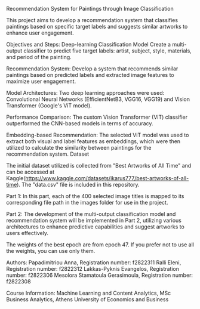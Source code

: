 Recommendation System for Paintings through Image Classification
 
This project aims to develop a recommendation system that classifies paintings based on specific target labels and suggests similar artworks to enhance user engagement.
 
Objectives and Steps:
Deep-learning Classification Model
Create a multi-output classifier to predict five target labels: artist, subject, style, materials, and period of the painting.
 
Recommendation System:
Develop a system that recommends similar paintings based on predicted labels and extracted image features to maximize user engagement.
 
Model Architectures:
Two deep learning approaches were used: Convolutional Neural Networks (EfficientNetB3, VGG16, VGG19) and Vision Transformer (Google's ViT model).
 
Performance Comparison:
The custom Vision Transformer (ViT) classifier outperformed the CNN-based models in terms of accuracy.
 
Embedding-based Recommendation:
The selected ViT model was used to extract both visual and label features as embeddings, which were then utilized to calculate the similarity between paintings for the recommendation system.
Dataset
 
The initial dataset utilized is collected from "Best Artworks of All Time" and can be accessed at Kaggle(https://www.kaggle.com/datasets/ikarus777/best-artworks-of-all-time). The "data.csv" file is included in this repository.
 
Part 1:
In this part, each of the 400 selected image titles is mapped to its corresponding file path in the images folder for use in the project.
 
Part 2:
The development of the multi-output classification model and recommendation system will be implemented in Part 2, utilizing various architectures to enhance predictive capabilities and suggest artworks to users effectively.

The weights of the best epoch are from epoch 47. If you prefer not to use all the weights, you can use only them.

Authors:
Papadimitriou Anna, Registration number: f2822311
Ralli Eleni, Registration number: f2822312
Lakkas-Pyknis Evangelos, Registration number: f2822306
Mesolora Stamatoula Gerasimoula, Registration number: f2822308
 
Course Information:
Machine Learning and Content Analytics,
MSc Business Analytics, Athens University of Economics and Business

